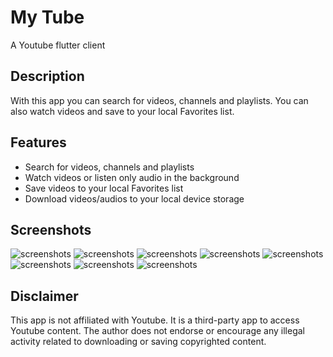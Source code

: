 # My Tube

 A Youtube flutter client

## Description

 With this app you can search for videos, channels and playlists. You can also watch videos and save to your local Favorites list.

## Features

- Search for videos, channels and playlists
- Watch videos or listen only audio in the background
- Save videos to your local Favorites list
- Download videos/audios to your local device storage

## Screenshots

![screenshots](screenshots/Screenshot_1707650978.png)
![screenshots](screenshots/Screenshot_1707650985.png)
![screenshots](screenshots/Screenshot_1707651012.png)
![screenshots](screenshots/Screenshot_1707651024.png)
![screenshots](screenshots/Screenshot_1707651032.png)
![screenshots](screenshots/Screenshot_1707651046.png)
![screenshots](screenshots/Screenshot_1707651058.png)
![screenshots](screenshots/Screenshot_1707651066.png)

## Disclaimer

This app is not affiliated with Youtube. It is a third-party app to access Youtube content.
The author does not endorse or encourage any illegal activity related to downloading or saving copyrighted content.
